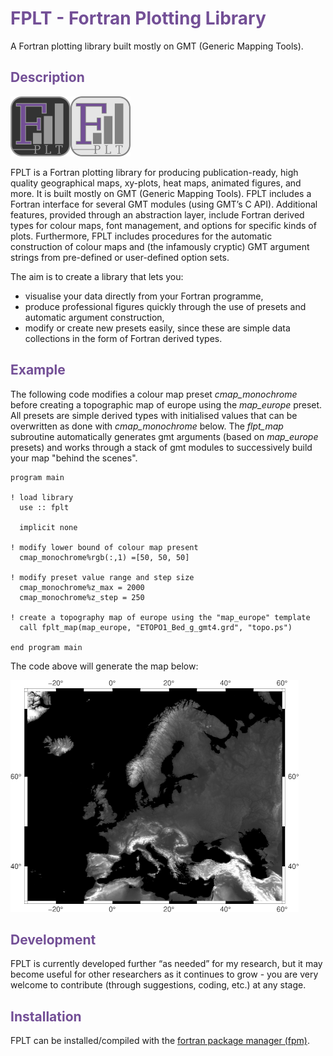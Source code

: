 # <span style="color:#734f96">FPLT - Fortran Plotting Library</span>

A Fortran plotting library built mostly on GMT (Generic Mapping Tools).

## <span style="color:#734f96">Description</span>

![image info](./doc/logo/FPLT.png)

FPLT is a Fortran plotting library for producing publication-ready, high quality geographical maps, xy-plots, heat maps, animated figures, and more. It is built mostly on GMT (Generic Mapping Tools). FPLT includes a Fortran interface for several GMT modules (using GMT’s C API). Additional features, provided through an abstraction layer, include Fortran derived types for colour maps, font management, and options for specific kinds of plots. Furthermore, FPLT includes procedures for the automatic construction of colour maps and (the infamously cryptic) GMT argument strings from pre-defined or user-defined option sets.

The aim is to create a library that lets you:
 - visualise your data directly from your Fortran programme,
 - produce professional figures quickly through the use of presets and automatic argument construction,
 - modify or create new presets easily, since these are simple data collections in the form of Fortran derived types.

## <span style="color:#734f96">Example</span>

The following code modifies a colour map preset *cmap_monochrome* before creating a topographic map of europe using the *map_europe* preset. All presets are simple derived types with initialised values that can be overwritten as done with *cmap_monochrome* below. The *flpt_map* subroutine automatically generates gmt arguments (based on  *map_europe* presets) and works through a stack of gmt modules to successively build your map "behind the scenes".

```
program main

! load library
  use :: fplt

  implicit none

! modify lower bound of colour map present
  cmap_monochrome%rgb(:,1) =[50, 50, 50]

! modify preset value range and step size
  cmap_monochrome%z_max = 2000
  cmap_monochrome%z_step = 250

! create a topography map of europe using the "map_europe" template
  call fplt_map(map_europe, "ETOPO1_Bed_g_gmt4.grd", "topo.ps")

end program main
```

The code above will generate the map below:

![image info](./doc/map_europe.png)

## <span style="color:#734f96">Development</span>

FPLT is currently developed further “as needed” for my research, but it may become useful for other researchers as it continues to grow - you are very welcome to contribute (through suggestions, coding, etc.) at any stage.

## <span style="color:#734f96">Installation</span>

FPLT can be installed/compiled with the [fortran package manager (fpm)](https://github.com/fortran-lang/fpm).

